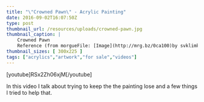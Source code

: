 ```yaml
---
title: "\"Crowned Pawn\" - Acrylic Painting"
date: 2016-09-02T16:07:50Z
type: post
thumbnail_url: /resources/uploads/crowned-pawn.jpg
thumbnail_caption: |
    Crowned Pawn
    Reference (from morgueFile: [Image](http://mrg.bz/0ca100)by svklimkin
thumbnail_sizes: [ 300x225 ]
tags: ["acrylics","artwork","for sale","videos"]
---
```



[youtube]RSx2Zh06xjM[/youtube]

In this video I talk about trying to keep the the painting lose and a few things I tried to help that.
